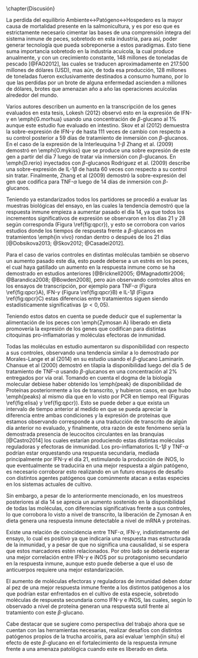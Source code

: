 \chapter{Discusión}

La perdida del equilibrio Ambiente$\leftrightarrow$Patógeno$\leftrightarrow$Hospedero es la mayor causa de mortalidad presente en la salmonicultura, y es por eso que es estrictamente necesario cimentar las bases de una comprensión íntegra del sistema inmune de peces, sobretodo en esta industria, para así, poder generar tecnología que pueda sobreponerse a estos paradigmas. Esto tiene suma importancia sobretodo en la industria acuícola, la cual produce anualmente, y con un crecimiento constante, 148 millones de toneladas de pescado [@FAO2012], las cuales se traducen aproximadamente en 217.500 millones de dólares (USD), mas aún, de toda esa producción, 128 millones de toneladas fueron exclusivamente destinados a consumo humano, por lo que las perdidas por un brote de alguna enfermedad ascienden a millones de dólares, brotes que amenazan año a año las operaciones acuícolas alrededor del mundo.

Varios autores describen un aumento en la transcripción de los genes evaluados en esta tesis, Lokesh (2012) observó esto en la expresión de IFN-$\gamma$ en \emph{G.morhua} usando una concentración de $\beta$-glucano al 1\% aunque este estudio fue evaluado en intestino. Skov et al (2012) demuestra la sobre-expresión de IFN-$\gamma$ de hasta 111 veces de cambio con respecto a su control posterior a 59 días de tratamiento de inmersión con $\beta$-glucanos. En el caso de la expresión de la Interleuquina 1-$\beta$ Zhang et al. (2009) demostró en \emph{O.mykiss} que se produce una sobre expresión de este gen a partir del día 7 luego de tratar vía inmersión con $\beta$-glucanos. En \emph{D.rerio} inyectados con $\beta$-glucanos Rodriguez et al. (2009) describe una sobre-expresión de IL-1$\beta$ de hasta 60 veces con respecto a su control sin tratar. Finalmente, Zhang et al (2009) demostró la sobre-expresión del gen que codifica para TNF-$\alpha$ luego de 14 días de inmersión con $\beta$-glucanos.

Teniendo ya estandarizados todos los partidores se procedió a evaluar las muestras biológicas del ensayo, en las cuales la tendencia demostró que la respuesta inmune empieza a aumentar pasado el día 14, ya que todos los incrementos significativos de expresión se observaron en los días 21 y 28 según corresponda (Figura \ref{fig:qpcr}), y esto se corrobora con varios estudios donde los tiempos de respuesta frente a $\beta$-glucanos en tratamientos \emph{in vivo} rondan dentro o después de los 21 días [@Dobsikova2013; @Skov2012; @Casadei2012].

Para el caso de varios controles en distintas moléculas también se observo un aumento pasado este día, esto puede deberse a un estrés en los peces, el cual haya gatillado un aumento en la respuesta inmune como se ha demostrado en estudios anteriores [@Bricknell2005; @Magnadottir2006; @Barandica2008; @Bowden2008], pero aún observando controles altos en los ensayos de transcripción, por ejemplo para TNF-$\alpha$ (Figura \ref{fig:qpcr}A), IFN-$\gamma$ (Figura \ref{fig:qpcr}B) e IL-1$\beta$ (Figura \ref{fig:qpcr}C) estas diferencias entre tratamientos siguen siendo estadísticamente significativas ($p < 0,05$).

Teniendo estos datos en cuenta se puede deducir que el suplementar la alimentación de los peces con \emph{Zymosan A} liberado en dieta promovería la expresión de los genes que codifican para distintas citoquinas pro-inflamatorias y moléculas efectoras de inmunidad.

Todas las moléculas en estudio aumentaron su disponibilidad con respecto a sus controles, observando una tendencia similar a lo demostrado por Morales-Lange et al (2014) en su estudio usando el $\beta$-glucano Laminarín. Chansue et al (2000) demostró en tilapia la disponibilidad luego del día 5 de tratamiento de TNF-$\alpha$ usando $\beta$-glucanos en una concentración al 2\% entregados por vía oral. Tomando en cuenta el dogma de la biología molecular debiese haber obtenido los \emph{peak} de disponibilidad de Proteínas posteriormente a los de transcrito, y hubieron casos, en que hubo \emph{peaks} al mismo día que en lo visto por PCR en tiempo real (Figuras \ref{fig:elisa} y \ref{fig:qpcr}). Esto se puede deber a que exista un intervalo de tiempo anterior al medido en que se pueda apreciar la diferencia entre ambas condiciones y la expresión de proteínas que estamos observando corresponde a una traducción de transcrito de algún día anterior no evaluado, y finalmente, otra razón de este fenómeno sería la demostrada presencia de leucocitos circulantes en las branquias [@Castro2014] los cuales estarían produciendo estas distintas moléculas reguladoras y efectoras de inmunidad. Los pro-inflamatorios IL-1$\beta$ y TNF-$\alpha$ podrían estar orquestando una respuesta secundaria, mediada principalmente por IFN-$\gamma$ el día 21, estimulando la producción de iNOS, lo que eventualmente se traduciría en una mejor respuesta a algún patógeno, es necesario corroborar esto realizando en un futuro ensayos de desafío con distintos agentes patógenos que comúnmente atacan a estas especies en los sistemas actuales de cultivo. 

Sin embargo, a pesar de lo anteriormente mencionado, en los muestreos posteriores al día 14 se aprecia un aumento sostenido en la disponibilidad de todas las moléculas, con diferencias significativas frente a sus controles, lo que corrobora lo visto a nivel de transcrito, la liberación de Zymosan A en dieta genera una respuesta inmune detectable a nivel de mRNA y proteínas.

Existe una relación de coincidencia entre TNF-$\alpha$, IFN-$\gamma$, indistintamente del ensayo, lo cual es positivo ya que indicaría una respuesta mas estructurada de la inmunidad, y a pesar de que no significa una causalidad, si se espera que estos marcadores estén relacionados. Por otro lado se debería esperar una mejor correlación entre IFN-$\gamma$ e iNOS por su protagonismo secundario en la respuesta inmune, aunque esto puede deberse a que el uso de anticuerpos requiere una mejor estandarización.

El aumento de moléculas efectoras y reguladoras de inmunidad deben dotar al pez de una mejor respuesta inmune frente a los distintos patógenos a los que podrían estar enfrentados en el cultivo de esta especie, sobretodo moléculas de respuesta secundaria como IFN-$\gamma$ e iNOS, las cuales, según lo observado a nivel de proteína generan una respuesta sutil frente al tratamiento con este $\beta$-glucano.

Cabe destacar que se sugiere como perspectiva del trabajo ahora que se cuentan con las herramientas necesarias, realizar desafíos con distintos patógenos propios de la trucha arcoíris, para así evaluar \emph{in situ} el efecto de este $\beta$-glucano en el fortalecimiento de la respuesta inmune frente a una amenaza patológica cuando este es liberado en dieta.

